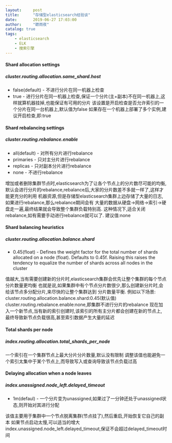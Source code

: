 ```yaml
---
layout:     post
title:      "存储型elasticsearch经验谈"
date:       2019-06-27 17:03:00
author:     "聼雨夜"
catalog: true
tags:
    - elasticsearch
    - ELK
    - 搜索引擎
---
```

#### Shard allocation settings
##### cluster.routing.allocation.same_shard.host
* false(default) - 不进行分片在同一机器上检查
* true - 进行分片在同一机器上检查,保证一个分片(主+副本)不在同一机器上,这样就算机器挂掉,也能保证有可用的分片
该设置是开启检查是否允许索引的一个分片在同一台机器上,默认值为false
如果存在一个机器上部署了多个实例,建议开启检查,即:true

#### Shard rebalancing settings
##### cluster.routing.rebalance.enable
* all(default) - 对所有分片进行rebalance
* primaries - 只对主分片进行rebalance
* replicas - 只对副本分片进行rebalance
* none - 不进行rebalance

增加或者删除集群节点时,elasticsearch为了让各个节点上的分片数尽可能的均衡,
默认会进行分片的rebalance,rebalance后,大家的分片数差不多就一样了,这样才能更充分的利用
机器资源,但是存储型elasticsearch集群上边存储了大量的日志,如果进行rebalance,那么rebalance期间会有
大量的数据从硬盘->网络->索引->硬盘走一遍,最终结果就会导致整个集群负载特别高.
这种情况下,适合关闭rebalance,如有需要手动进行rebalance就可以了.
建议值:none


#### Shard balancing heuristics
##### cluster.routing.allocation.balance.shard
* 0.45(float) - Defines the weight factor for the total number of shards allocated on a node (float). Defaults to 0.45f. 
                Raising this raises the tendency to equalize the number of shards across all nodes in the cluster

值越大,当有需要创建新的分片时,elasticsearch集群会优先让整个集群的每个节点分片数量更均衡
也就是说,如果集群中有个节点分片数很少,那么创建新分片时,会给该节点多分配分片,来尽快的让整个集群达到
分片数量平衡.
例如以下场景:
cluster.routing.allocation.balance.shard:0.45(默认值)
cluster.routing.rebalance.enable:none,即集群不进行分片的rebalance
现在加入一个新节点,当有新的索引创建时,该索引的所有主分片都会创建在新的节点上,
最终导致新节点负载很高,甚至索引数据产生大量的延迟

#### Total shards per node
##### index.routing.allocation.total_shards_per_node

一个索引在一个集群节点上最大分片分片数量,默认没有限制
调整该值也能避免一个索引太集中于某个节点上,而导致写入或查询导致该节点负载过高


#### Delaying allocation when a node leaves
##### index.unassigned.node_left.delayed_timeout
* 1m(defaul) - 一个分片变为unassigned,如果过了一分钟还处于unassigned状态,则开始对其进行分配

该值主要用于集群中一个节点脱离集群(节点挂了),然后重启,开始恢复它自己的副本
如果节点启动太慢,可以适当的增大index.unassigned.node_left.delayed_timeout,保证不会超过delayed_timeout时间
